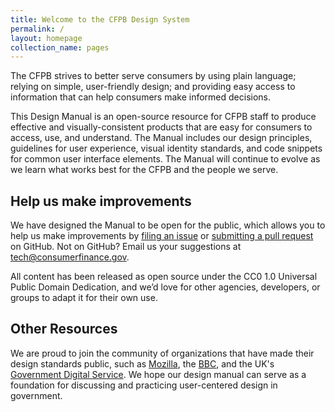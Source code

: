```yaml
---
title: Welcome to the CFPB Design System
permalink: /
layout: homepage
collection_name: pages
---
```

The CFPB strives to better serve consumers by using plain language; relying on simple, user-friendly design; and providing easy access to information that can help consumers make informed decisions.

This Design Manual is an open-source resource for CFPB staff to produce effective and visually-consistent products that are easy for consumers to access, use, and understand. The Manual includes our design principles, guidelines for user experience, visual identity standards, and code snippets for common user interface elements. The Manual will continue to evolve as we learn what works best for the CFPB and the people we serve.

## Help us make improvements

We have designed the Manual to be open for the public, which allows you to help us make improvements by [filing an issue](https://github.com/cfpb/design-manual/issues?milestone=&page=1&state=open) or [submitting a pull request](https://github.com/cfpb/design-manual/pulls) on GitHub. Not on GitHub? Email us your suggestions at [tech@consumerfinance.gov](tech@consumerfinance.gov).

All content has been released as open source under the CC0 1.0 Universal Public Domain Dedication, and we’d love for other agencies, developers, or groups to adapt it for their own use.

## Other Resources

We are proud to join the community of organizations that have made their design standards public, such as [Mozilla](http://www.mozilla.org/en-US/styleguide/), the [BBC](http://www.bbc.co.uk/gel), and the UK's [Government Digital Service](https://www.gov.uk/service-manual). We hope our design manual can serve as a foundation for discussing and practicing user-centered design in government.
